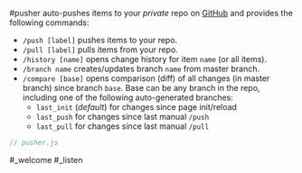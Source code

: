 #pusher auto-pushes items to your _private_ repo on [GitHub](https://github.com) and provides the following commands:
- `/push [label]` pushes items to your repo.
- `/pull [label]` pulls items from your repo.
- `/history [name]` opens change history for item `name` (or all items).
- `/branch name` creates/updates branch `name` from master branch.
- `/compare [base]` opens comparison (diff) of all changes (in master branch) since branch `base`. Base can be any branch in the repo, including one of the following auto-generated branches:
  - `last_init` (_default_) for changes since page init/reload
  - `last_push` for changes since last manual `/push`
  - `last_pull` for changes since last manual `/pull`

```js_removed:pusher.js
// pusher.js
```

#_welcome #_listen